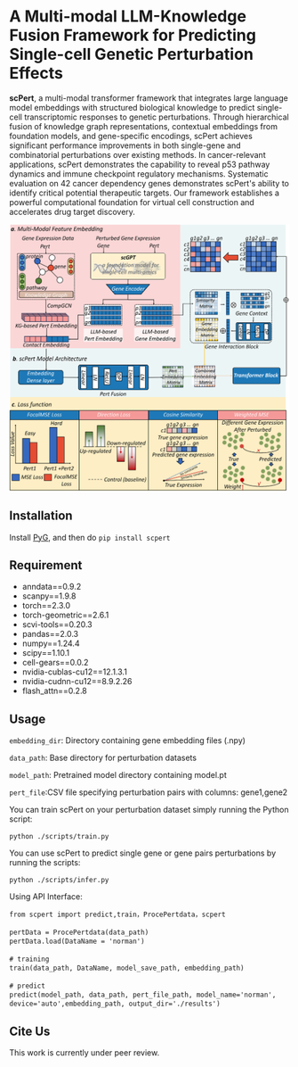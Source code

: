 # A Multi-modal LLM-Knowledge Fusion Framework for Predicting Single-cell Genetic Perturbation Effects
**scPert**, a multi-modal transformer framework that integrates large language model embeddings with structured biological knowledge to predict single-cell transcriptomic responses to genetic perturbations. Through hierarchical fusion of knowledge graph representations, contextual embeddings from foundation models, and gene-specific encodings, scPert achieves significant performance improvements in both single-gene and combinatorial perturbations over existing methods. In cancer-relevant applications, scPert demonstrates the capability to reveal p53 pathway dynamics and immune checkpoint regulatory mechanisms. Systematic evaluation on 42 cancer dependency genes demonstrates scPert's ability to identify critical potential therapeutic targets. Our framework establishes a powerful computational foundation for virtual cell construction and accelerates drug target discovery.

![scPert Model](./img/ModelArchitecture.png)

## Installation
Install [PyG](https://pytorch-geometric.readthedocs.io/en/latest/notes/installation.html), and then do `pip install scpert`
## Requirement
- anndata==0.9.2
- scanpy==1.9.8
- torch==2.3.0
- torch-geometric==2.6.1
- scvi-tools==0.20.3
- pandas==2.0.3
- numpy==1.24.4
- scipy==1.10.1
- cell-gears==0.0.2
- nvidia-cublas-cu12==12.1.3.1
- nvidia-cudnn-cu12==8.9.2.26
- flash_attn==0.2.8
## Usage
`embedding_dir`: Directory containing gene embedding files (.npy)

`data_path`: Base directory for perturbation datasets

`model_path`: Pretrained model directory containing model.pt

`pert_file`:CSV file specifying perturbation pairs with columns: gene1,gene2

You can train scPert on your perturbation dataset simply running the Python script:
```
python ./scripts/train.py
```
You can use scPert to predict single gene or gene pairs perturbations by running the scripts:

``` 
python ./scripts/infer.py
```
Using API Interface:
```
from scpert import predict,train，ProcePertdata，scpert

pertData = ProcePertdata(data_path)
pertData.load(DataName = 'norman')

# training
train(data_path, DataName, model_save_path, embedding_path)

# predict
predict(model_path, data_path, pert_file_path, model_name='norman', device='auto',embedding_path, output_dir='./results')
```
## Cite Us
This work is currently under peer review.
